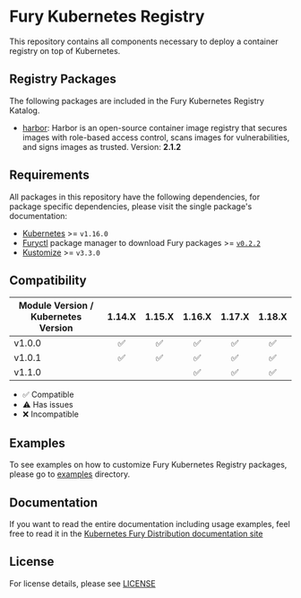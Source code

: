 # Fury Kubernetes Registry

This repository contains all components necessary to deploy a container registry on top of Kubernetes.

## Registry Packages

The following packages are included in the Fury Kubernetes Registry Katalog.

- [harbor](katalog/harbor): Harbor is an open-source container image registry that secures images with role-based
access control, scans images for vulnerabilities, and signs images as trusted. Version: **2.1.2**

## Requirements

All packages in this repository have the following dependencies, for package
specific dependencies, please visit the single package's documentation:

- [Kubernetes](https://kubernetes.io) >= `v1.16.0`
- [Furyctl](https://github.com/sighupio/furyctl) package manager to download
  Fury packages >= [`v0.2.2`](https://github.com/sighupio/furyctl/releases/tag/v0.2.2)
- [Kustomize](https://github.com/kubernetes-sigs/kustomize) >= `v3.3.0`

## Compatibility

| Module Version / Kubernetes Version |       1.14.X       |       1.15.X       |       1.16.X       |       1.17.X       |       1.18.X       |
| ----------------------------------- | :----------------: | :----------------: | :----------------: | :----------------: | :----------------: |
| v1.0.0                              | :white_check_mark: | :white_check_mark: | :white_check_mark: | :white_check_mark: | :white_check_mark: |
| v1.0.1                              | :white_check_mark: | :white_check_mark: | :white_check_mark: | :white_check_mark: | :white_check_mark: |
| v1.1.0                              |                    |                    | :white_check_mark: | :white_check_mark: | :white_check_mark: |

- :white_check_mark: Compatible
- :warning: Has issues
- :x: Incompatible

## Examples

To see examples on how to customize Fury Kubernetes Registry packages, please
go to [examples](examples) directory.

## Documentation

If you want to read the entire documentation including usage examples, feel free to read it in
the [Kubernetes Fury Distribution documentation site](https://kubernetesfury.com/docs/modules/registry/)

## License

For license details, please see [LICENSE](LICENSE)
